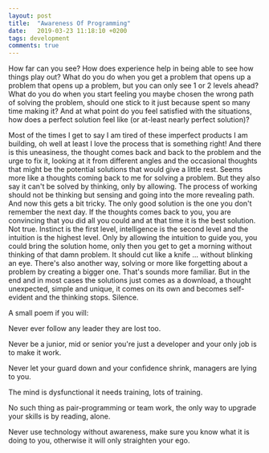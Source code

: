 ```yaml
---
layout: post
title:  "Awareness Of Programming"
date:   2019-03-23 11:18:10 +0200
tags: development
comments: true
---	
```


How far can you see? How does experience help in being able to see how things play out?
What do you do when you get a problem that opens up a problem that opens up a problem, but you can only see 1 or 2 levels ahead? What do you do when you start feeling you maybe chosen the wrong path of solving the problem, should one stick to it just because spent so many time making it? And at what point do you feel satisfied with the situations, how does a perfect solution feel like (or at-least nearly perfect solution)?

Most of the times I get to say I am tired of these imperfect products I am building, oh well at least I love the process that is something right! And there is this uneasiness, the thought comes back and back to the problem and the urge to fix it, looking at it from different angles and the occasional thoughts that might be the potential solutions that would give a little rest. Seems more like a thoughts coming back to me for solving a problem. But they also say it can't be solved by thinking, only by allowing. The process of working should not be thinking but sensing and going into the more revealing path. And now this gets a bit tricky. The only good solution is the one you don't remember the next day. If the thoughts comes back to you, you are convincing that you did all you could and at that time it is the best solution. Not true. Instinct is the first level, intelligence is the second level and the intuition is the highest level. Only by allowing the intuition to guide you, you could bring the solution home, only then you get to get a morning without thinking of that damn problem. It should cut like a knife ... without blinking an eye. There's also another way, solving or more like forgetting about a problem by creating a bigger one. That's sounds more familiar. But in the end and in most cases the solutions just comes as a download, a thought unexpected, simple and unique, it comes on its own and becomes self-evident and the thinking stops. Silence.

A small poem if you will:

Never ever follow any leader they are lost too. 

Never be a junior, mid or senior you're just a developer and your only job is to make it work. 

Never let your guard down and your confidence shrink, managers are lying to you.

The mind is dysfunctional it needs training, lots of training. 

No such thing as pair-programming or team work, the only way to upgrade your skills is by reading, alone.

Never use technology without awareness, make sure you know what it is doing to you, otherwise it will only straighten your ego.


